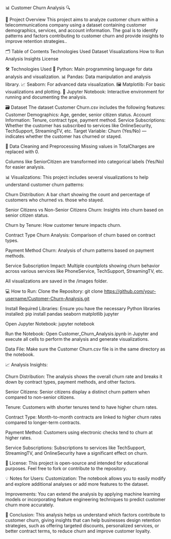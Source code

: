 📊 Customer Churn Analysis 🔍


📄 Project Overview
This project aims to analyze customer churn within a telecommunications company using a dataset containing customer demographics, services, and account information. The goal is to identify patterns and factors contributing to customer churn and provide insights to improve retention strategies..

🗂 Table of Contents
Technologies Used
Dataset
Visualizations
How to Run
Analysis Insights
License

🛠 Technologies Used
🐍 Python: Main programming language for data analysis and visualization.
📊 Pandas: Data manipulation and analysis library.
📈 Seaborn: For advanced data visualization.
🖼 Matplotlib: For basic visualizations and plotting.
📝 Jupyter Notebook: Interactive environment for running and documenting the analysis.

🗃 Dataset
The dataset Customer Churn.csv includes the following features:
Customer Demographics: Age, gender, senior citizen status.
Account Information: Tenure, contract type, payment method.
Service Subscriptions: Whether the customer has subscribed to services like OnlineSecurity, TechSupport, StreamingTV, etc.
Target Variable: Churn (Yes/No) — indicates whether the customer has churned or stayed.


🧹 Data Cleaning and Preprocessing
Missing values in TotalCharges are replaced with 0.

Columns like SeniorCitizen are transformed into categorical labels (Yes/No) for easier analysis.

📊 Visualizations:
This project includes several visualizations to help understand customer churn patterns:

Churn Distribution: A bar chart showing the count and percentage of customers who churned vs. those who stayed.

Senior Citizens vs Non-Senior Citizens Churn: Insights into churn based on senior citizen status.

Churn by Tenure: How customer tenure impacts churn.

Contract Type Churn Analysis: Comparison of churn based on contract types.

Payment Method Churn: Analysis of churn patterns based on payment methods.

Service Subscription Impact: Multiple countplots showing churn behavior across various services like PhoneService, TechSupport, StreamingTV, etc.

All visualizations are saved in the /images folder.

💻 How to Run:
Clone the Repository:
git clone https://github.com/your-username/Customer-Churn-Analysis.git

Install Required Libraries:
Ensure you have the necessary Python libraries installed:
pip install pandas seaborn matplotlib jupyter

Open Jupyter Notebook:
jupyter notebook

Run the Notebook:
Open Customer_Churn_Analysis.ipynb in Jupyter and execute all cells to perform the analysis and generate visualizations.

Data File:
Make sure the Customer Churn.csv file is in the same directory as the notebook.

📈 Analysis Insights:

Churn Distribution: The analysis shows the overall churn rate and breaks it down by contract types, payment methods, and other factors.

Senior Citizens: Senior citizens display a distinct churn pattern when compared to non-senior citizens.

Tenure: Customers with shorter tenures tend to have higher churn rates.

Contract Type: Month-to-month contracts are linked to higher churn rates compared to longer-term contracts.

Payment Method: Customers using electronic checks tend to churn at higher rates.

Service Subscriptions: Subscriptions to services like TechSupport, StreamingTV, and OnlineSecurity have a significant effect on churn.

📝 License:
This project is open-source and intended for educational purposes. Feel free to fork or contribute to the repository.


💡 Notes for Users:
Customization: The notebook allows you to easily modify and explore additional analyses or add more features to the dataset.

Improvements: You can extend the analysis by applying machine learning models or incorporating feature engineering techniques to predict customer churn more accurately.


🎯 Conclusion:
This analysis helps us understand which factors contribute to customer churn, giving insights that can help businesses design retention strategies, such as offering targeted discounts, personalized services, or better contract terms, to reduce churn and improve customer loyalty.

